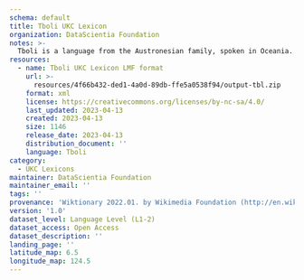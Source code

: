 ```yaml
---
schema: default
title: Tboli UKC Lexicon
organization: DataScientia Foundation
notes: >-
  Tboli is a language from the Austronesian family, spoken in Oceania. The UKC Lexicon of Tboli is represented as a lexico-semantic network. It consists of words, word senses, synsets, as well as sense-level and synset-level relationships.
resources:
  - name: Tboli UKC Lexicon LMF format
    url: >-
      resources/4f66b432-ded1-4a0d-89db-ffe5a0538f94/output-tbl.zip
    format: xml
    license: https://creativecommons.org/licenses/by-nc-sa/4.0/
    last_updated: 2023-04-13
    created: 2023-04-13
    size: 1146
    release_date: 2023-04-13
    distribution_document: ''
    language: Tboli
category:
  - UKC Lexicons
maintainer: DataScientia Foundation
maintainer_email: ''
tags: ''
provenance: 'Wiktionary 2022.01. by Wikimedia Foundation (http://en.wiktionary.org); Princeton WordNet 2.1 by Princeton University (https://wordnet.princeton.edu)'
version: '1.0'
dataset_level: Language Level (L1-2)
dataset_access: Open Access
dataset_description: ''
landing_page: ''
latitude_map: 6.5
longitude_map: 124.5
---
```

